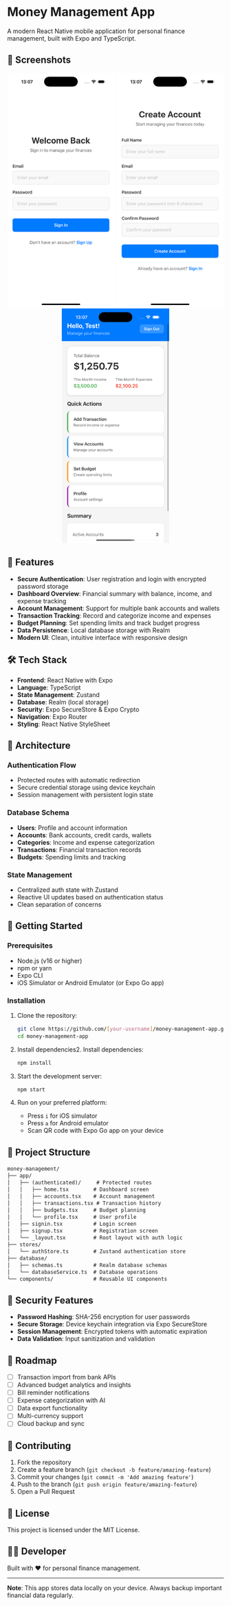 # Money Management App

A modern React Native mobile application for personal finance management, built with Expo and TypeScript.

## 📱 Screenshots

<div align="center">
  <img src="assets/docs/SignIn.png" alt="Sign In Screen" width="250" />
  <img src="assets/docs/SignUp.png" alt="Sign Up Screen" width="250" />
  <img src="assets/docs/Home.png" alt="Home Dashboard" width="250" />
</div>

## 🚀 Features

- **Secure Authentication**: User registration and login with encrypted password storage
- **Dashboard Overview**: Financial summary with balance, income, and expense tracking
- **Account Management**: Support for multiple bank accounts and wallets
- **Transaction Tracking**: Record and categorize income and expenses
- **Budget Planning**: Set spending limits and track budget progress
- **Data Persistence**: Local database storage with Realm
- **Modern UI**: Clean, intuitive interface with responsive design

## 🛠️ Tech Stack

- **Frontend**: React Native with Expo
- **Language**: TypeScript
- **State Management**: Zustand
- **Database**: Realm (local storage)
- **Security**: Expo SecureStore & Expo Crypto
- **Navigation**: Expo Router
- **Styling**: React Native StyleSheet

## 📱 Architecture

### Authentication Flow
- Protected routes with automatic redirection
- Secure credential storage using device keychain
- Session management with persistent login state

### Database Schema
- **Users**: Profile and account information
- **Accounts**: Bank accounts, credit cards, wallets
- **Categories**: Income and expense categorization
- **Transactions**: Financial transaction records
- **Budgets**: Spending limits and tracking

### State Management
- Centralized auth state with Zustand
- Reactive UI updates based on authentication status
- Clean separation of concerns

## 🚦 Getting Started

### Prerequisites
- Node.js (v16 or higher)
- npm or yarn
- Expo CLI
- iOS Simulator or Android Emulator (or Expo Go app)

### Installation

1. Clone the repository:
   ```bash
   git clone https://github.com/[your-username]/money-management-app.git
   cd money-management-app
   ```

2. Install dependencies2. Install dependencies:
   ```bash
   npm install
   ```

3. Start the development server:
   ```bash
   npm start
   ```

4. Run on your preferred platform:
   - Press `i` for iOS simulator
   - Press `a` for Android emulator
   - Scan QR code with Expo Go app on your device

## 📁 Project Structure

```
money-management/
├── app/
│   ├── (authenticated)/     # Protected routes
│   │   ├── home.tsx        # Dashboard screen
│   │   ├── accounts.tsx    # Account management
│   │   ├── transactions.tsx # Transaction history
│   │   ├── budgets.tsx     # Budget planning
│   │   └── profile.tsx     # User profile
│   ├── signin.tsx          # Login screen
│   ├── signup.tsx          # Registration screen
│   └── _layout.tsx         # Root layout with auth logic
├── stores/
│   └── authStore.ts        # Zustand authentication store
├── database/
│   ├── schemas.ts          # Realm database schemas
│   └── databaseService.ts  # Database operations
└── components/             # Reusable UI components
```

## 🔐 Security Features

- **Password Hashing**: SHA-256 encryption for user passwords
- **Secure Storage**: Device keychain integration via Expo SecureStore
- **Session Management**: Encrypted tokens with automatic expiration
- **Data Validation**: Input sanitization and validation

## 🎯 Roadmap

- [ ] Transaction import from bank APIs
- [ ] Advanced budget analytics and insights
- [ ] Bill reminder notifications
- [ ] Expense categorization with AI
- [ ] Data export functionality
- [ ] Multi-currency support
- [ ] Cloud backup and sync

## 🤝 Contributing

1. Fork the repository
2. Create a feature branch (`git checkout -b feature/amazing-feature`)
3. Commit your changes (`git commit -m 'Add amazing feature'`)
4. Push to the branch (`git push origin feature/amazing-feature`)
5. Open a Pull Request

## 📄 License

This project is licensed under the MIT License.

## 👨‍💻 Developer

Built with ❤️ for personal finance management.

---

**Note**: This app stores data locally on your device. Always backup important financial data regularly.
